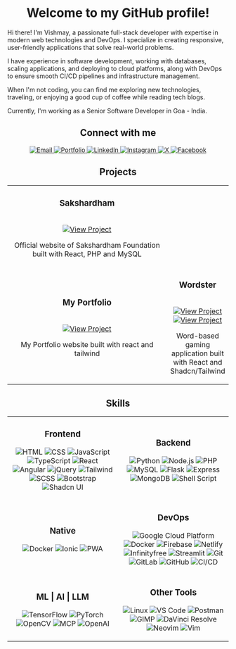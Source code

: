 <h1 align="center">Welcome to my GitHub profile!</h1>

Hi there! I'm Vishmay, a passionate full-stack developer with expertise in modern web technologies and DevOps. I specialize in creating responsive, user-friendly applications that solve real-world problems.

I have experience in software development, working with databases, scaling applications, and deploying to cloud platforms, along with DevOps to ensure smooth CI/CD pipelines and infrastructure management.

When I'm not coding, you can find me exploring new technologies, traveling, or enjoying a good cup of coffee while reading tech blogs.

Currently, I'm working as a Senior Software Developer in Goa - India.

<h2 align="center">Connect with me</h2>
<div align="center">
  <a href="mailto:vishmaycode@gmail.com">
    <img src="https://img.shields.io/badge/-Email-red?style=for-the-badge&logo=gmail&logoColor=white" alt="Email" />
  </a>
  <a href="https://vishmayk.netlify.app/">
    <img src="https://img.shields.io/badge/-Portfolio-black?style=for-the-badge&logo=googlechrome&logoColor=white" alt="Portfolio" />
  </a>
  <a href="https://www.linkedin.com/in/vishmay">
    <img src="https://img.shields.io/badge/-LinkedIn-blue?style=for-the-badge&logo=logmein&logoColor=white" alt="LinkedIn" />
  </a>
  <a href="https://www.instagram.com/__vishmay__/">
    <img src="https://img.shields.io/badge/-Instagram-E4405F?style=for-the-badge&logo=instagram&logoColor=white" alt="Instagram" />
  </a>
  <a href="https://x.com/VishmayK7">
    <img src="https://img.shields.io/badge/-X-black?style=for-the-badge&logo=x&logoColor=white" alt="X" />
  </a>
  <a href="https://www.facebook.com/vishmay.karbotkar">
    <img src="https://img.shields.io/badge/-Facebook-1877F2?style=for-the-badge&logo=facebook&logoColor=white" alt="Facebook" />
  </a>
</div>


<h2 align="center">Projects</h2>
<div align="center">

<table>
  <tr>
    <td align="center" width="100%">
      <h3>Sakshardham</h3>
      <br />
      <a href="https://sakshardham.org/">
        <img src="https://img.shields.io/badge/Visit_site-123c76?style=for-the-badge&logo=googlechrome&logoColor=white" alt="View Project"/>
      </a>
      <br />
      <p>Official website of Sakshardham Foundation built with React, PHP and MySQL</p>
    </td>
  </tr>
  <tr>
    <td align="center" width="50%">
      <h3>My Portfolio</h3>
      <br />
      <a href="https://vishmayk.netlify.app/">
        <img src="https://img.shields.io/badge/Visit_site-123c76?style=for-the-badge&logo=googlechrome&logoColor=white" alt="View Project"/>
      </a>
      <br />
      <p>My Portfolio website built with react and tailwind</p>
    </td>
    <td align="center" width="50%">
      <h3>Wordster</h3>
      <br />
      <a href="https://wordster.netlify.app/">
        <img src="https://img.shields.io/badge/View_Project-1f2937?style=for-the-badge&logo=github&logoColor=white" alt="View Project"/>
      </a>
      <a href="https://github.com/vishmaycode/wordster">
        <img src="https://img.shields.io/badge/Visit_site-1f2937?style=for-the-badge&logo=googlechrome&logoColor=white" alt="View Project"/>
      </a>
      <br />
      <p>Word-based gaming application built with React and Shadcn/Tailwind</p>
    </td>
  </tr>
</table>

</div>


<h2 align="center">Skills</h2>
<div align="center">

<table>
  <tr>
    <td align="center" width="50%">
      <h3>Frontend</h3>
      <p>
        <img src="https://img.shields.io/badge/-HTML-orange?logo=html5&logoColor=white" alt="HTML" />
        <img src="https://img.shields.io/badge/-CSS-blue?logo=css3&logoColor=white" alt="CSS" />
        <img src="https://img.shields.io/badge/-JavaScript-yellow?logo=javascript&logoColor=white" alt="JavaScript" />
        <img src="https://img.shields.io/badge/-TypeScript-blue?logo=typescript&logoColor=white" alt="TypeScript" />
        <img src="https://img.shields.io/badge/-React-78934b?logo=react&logoColor=white" alt="React" />
        <img src="https://img.shields.io/badge/-Angular-red?logo=angular&logoColor=white" alt="Angular" />
        <img src="https://img.shields.io/badge/-jQuery-0769AD?logo=jquery&logoColor=white" alt="jQuery" />
        <img src="https://img.shields.io/badge/-Tailwind-06B6D4?logo=tailwindcss&logoColor=white" alt="Tailwind" />
        <img src="https://img.shields.io/badge/-SCSS-CC6699?logo=sass&logoColor=white" alt="SCSS" />
        <img src="https://img.shields.io/badge/-Bootstrap-7952B3?logo=bootstrap&logoColor=white" alt="Bootstrap" />
        <img src="https://img.shields.io/badge/-Shadcn_UI-black?logo=shadcnui&logoColor=white" alt="Shadcn UI" />
      </p>
    </td>
    <td align="center" width="50%">
      <h3>Backend</h3>
      <p>
        <img src="https://img.shields.io/badge/-Python-3776AB?logo=python&logoColor=white" alt="Python" />
        <img src="https://img.shields.io/badge/-Node.js-339933?logo=node.js&logoColor=white" alt="Node.js" />
        <img src="https://img.shields.io/badge/-PHP-777BB4?logo=php&logoColor=white" alt="PHP" />
        <img src="https://img.shields.io/badge/-MySQL-4479A1?logo=mysql&logoColor=white" alt="MySQL" />
        <img src="https://img.shields.io/badge/-Flask-000000?logo=flask&logoColor=white" alt="Flask" />
        <img src="https://img.shields.io/badge/-Express-000000?logo=express&logoColor=white" alt="Express" />
        <img src="https://img.shields.io/badge/-MongoDB-47A248?logo=mongodb&logoColor=white" alt="MongoDB" />
        <img src="https://img.shields.io/badge/-Shell_Script-black?logo=gnu-bash&logoColor=white" alt="Shell Script" />
      </p>
    </td>
  </tr>
  <tr>
    <td align="center" width="50%">
      <h3>Native</h3>
      <p>
        <img src="https://img.shields.io/badge/-Android_Studio-339933?logo=androidstudio&logoColor=white" alt="Docker" />
        <img src="https://img.shields.io/badge/-Ionic-3880FF?logo=ionic&logoColor=white" alt="Ionic" />
        <img src="https://img.shields.io/badge/-PWA-5A0FC8?logo=pwa&logoColor=white" alt="PWA" />
      </p>
    </td>
    <td align="center" width="50%">
      <h3>DevOps</h3>
      <p>
        <img src="https://img.shields.io/badge/-Google_Cloud_Platform-4285F4?logo=googlecloud&logoColor=white" alt="Google Cloud Platform" />
        <img src="https://img.shields.io/badge/-Docker-2496ED?logo=docker&logoColor=white" alt="Docker" />
        <img src="https://img.shields.io/badge/-Firebase-FFCA28?logo=firebase&logoColor=white" alt="Firebase" />
        <img src="https://img.shields.io/badge/-Netlify-00C7B7?logo=netlify&logoColor=white" alt="Netlify" />
        <img src="https://img.shields.io/badge/-Infinityfree-009688?logo=internetcomputer&logoColor=white" alt="Infinityfree" />
        <img src="https://img.shields.io/badge/-Streamlit-FF4B4B?logo=streamlit&logoColor=white" alt="Streamlit" />
        <img src="https://img.shields.io/badge/-Git-F05032?logo=git&logoColor=white" alt="Git" />
        <img src="https://img.shields.io/badge/-GitLab-FC6D26?logo=gitlab&logoColor=white" alt="GitLab" />
        <img src="https://img.shields.io/badge/-GitHub-181717?logo=github&logoColor=white" alt="GitHub" />
        <img src="https://img.shields.io/badge/-CI/CD-FF7139?logo=githubactions&logoColor=white" alt="CI/CD" />
      </p>
    </td>
  </tr>
  <tr>
    <td align="center" width="50%">
      <h3>ML | AI | LLM</h3>
      <p>
        <img src="https://img.shields.io/badge/-TensorFlow-orange?logo=tensorflow&logoColor=white" alt="TensorFlow" />
        <img src="https://img.shields.io/badge/-PyTorch-red?logo=pytorch&logoColor=white" alt="PyTorch" />
        <img src="https://img.shields.io/badge/-OpenCV-007ACC?logo=opencv&logoColor=white" alt="OpenCV" />
        <img src="https://img.shields.io/badge/-MCP-1A1A1A?logo=claude&logoColor=white" alt="MCP" />
        <img src="https://img.shields.io/badge/-OpenAI_ChatBot-5C5543?logo=openai&logoColor=white" alt="OpenAI" />
      </p>
    </td>
    <td align="center" width="50%">
      <h3>Other Tools</h3>
      <p>
        <img src="https://img.shields.io/badge/-Linux-FCC624?logo=linux&logoColor=white" alt="Linux" />
        <img src="https://img.shields.io/badge/-VS_Code-007ACC?logo=visualstudiocode&logoColor=white" alt="VS Code" />
        <img src="https://img.shields.io/badge/-Postman-FF6C37?logo=postman&logoColor=white" alt="Postman" />
        <img src="https://img.shields.io/badge/-GIMP-5C5543?logo=gimp&logoColor=white" alt="GIMP" />
        <img src="https://img.shields.io/badge/-DaVinci_Resolve-1A1A1A?logo=davinciresolve&logoColor=white" alt="DaVinci Resolve" />
        <img src="https://img.shields.io/badge/-Neovim-57A143?logo=neovim&logoColor=white" alt="Neovim" />
        <img src="https://img.shields.io/badge/-Vim-019733?logo=vim&logoColor=white" alt="Vim" />
      </p>
    </td>
  </tr>
</table>

</div>
